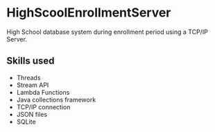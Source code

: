 # HighScoolEnrollmentServer

High School database system during enrollment period using a TCP/IP Server.

## Skills used

  - Threads
  - Stream API
  - Lambda Functions
  - Java collections framework
  - TCP/IP connection
  - JSON files
  - SQLite
